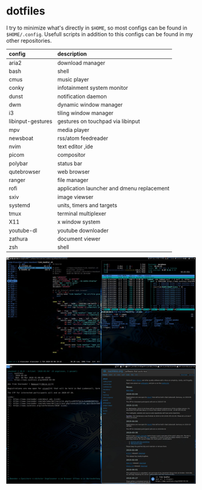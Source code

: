# dotfiles

I try to minimize what's directly in `$HOME`, so most configs can be found
in `$HOME/.config`. Usefull scripts in addition to this configs can be
found in my other repositories.

| config            | description                                |
| :---------------- | :----------------------------------------- |
| aria2             | download manager                           |
| bash              | shell                                      |
| cmus              | music player                               |
| conky             | infotainment system monitor                |
| dunst             | notification daemon                        |
| dwm               | dynamic window manager                     |
| i3                | tiling window manager                      |
| libinput-gestures | gestures on touchpad via libinput          |
| mpv               | media player                               |
| newsboat          | rss/atom feedreader                        |
| nvim              | text editor ,ide                           |
| picom             | compositor                                 |
| polybar           | status bar                                 |
| qutebrowser       | web browser                                |
| ranger            | file manager                               |
| rofi              | application launcher and dmenu replacement |
| sxiv              | image viewser                              |
| systemd           | units, timers and targets                  |
| tmux              | terminal multiplexer                       |
| X11               | x window system                            |
| youtube-dl        | youtube downloader                         |
| zathura           | document viewer                            |
| zsh               | shell                                      |

![monitor1](screenshot_monitor1.jpg)
![monitor2](screenshot_monitor2.jpg)
